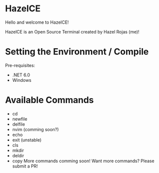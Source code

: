 # HazelCE
Hello and welcome to HazelCE!

HazelCE is an Open Source Terminal created by Hazel Rojas (me)!

# Setting the Environment / Compile
Pre-requisites:
 - .NET 6.0
 - Windows

# Available Commands
 - cd
 - newfile
 - delfile
 - nvim (comming soon?)
 - echo
 - exit (unstable)
 - cls
 - mkdir
 - deldir
 - copy
More commands comming soon!
Want more commands? Please submit a PR!